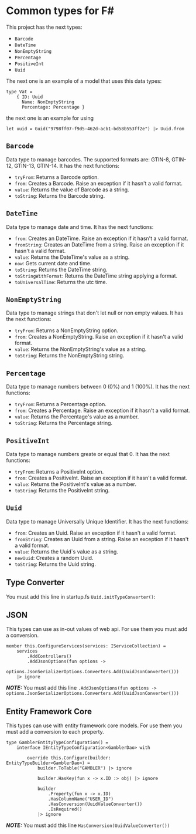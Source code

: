 # Common types for F#

This project has the next types:

- `Barcode`
- `DateTime`
- `NonEmptyString`
- `Percentage`
- `PositiveInt`
- `Uuid`

The next one is an example of a model that uses this data types:

```f#
type Vat =
    { ID: Uuid
      Name: NonEmptyString
      Percentage: Percentage }
```

the next one is an example for using

```f#
let uuid = Guid("9798ff07-f9d5-462d-acb1-bd58b553ff2e") |> Uuid.from 
```

## `Barcode`

Data type to manage barcodes. The supported formats are: GTIN-8, GTIN-12, GTIN-13, GTIN-14. It has the next functions:

- `tryFrom`: Returns a Barcode option.
- `from`: Creates a Barcode. Raise an exception if it hasn't a valid format.
- `value`: Returns the value of Barcode as a string.
- `toString`: Returns the Barcode string.

## `DateTime`

Data type to manage date and time. It has the next functions:

- `from`: Creates an DateTime. Raise an exception if it hasn't a valid format.
- `fromString`: Creates an DateTime from a string. Raise an exception if it hasn't a valid format.
- `value`: Returns the DateTime's value as a string.
- `now`: Gets current date and time.
- `toString`: Returns the DateTime string.
- `toStringWithFormat`: Returns the DateTime string applying a format.
- `toUniversalTime`: Returns the utc time.

## `NonEmptyString`

Data type to manage strings that don't let null or non empty values. It has the next functions:

- `tryFrom`: Returns a NonEmptyString option.
- `from`: Creates a NonEmptyString. Raise an exception if it hasn't a valid format.
- `value`: Returns the NonEmptyString's value as a string.
- `toString`: Returns the NonEmptyString string.

## `Percentage`

Data type to manage numbers between 0 (0%) and 1 (100%). It has the next functions:

- `tryFrom`: Returns a Percentage option.
- `from`: Creates a Percentage. Raise an exception if it hasn't a valid format.
- `value`: Returns the Percentage's value as a number.
- `toString`: Returns the Percentage string.

## `PositiveInt`

Data type to manage numbers greate or equal that 0. It has the next functions:

- `tryFrom`: Returns a PositiveInt option.
- `from`: Creates a PositiveInt. Raise an exception if it hasn't a valid format.
- `value`: Returns the PositiveInt's value as a number.
- `toString`: Returns the PositiveInt string.

## `Uuid`

Data type to manage Universally Unique Identifier. It has the next functions:

- `from`: Creates an Uuid. Raise an exception if it hasn't a valid format.
- `fromString`: Creates an Uuid from a string. Raise an exception if it hasn't a valid format.
- `value`: Returns the Uuid`s value as a string.
- `newUuid`: Creates a random Uuid.
- `toString`: Returns the Uuid string.

## Type Converter

You must add this line in startup.fs `Uuid.initTypeConverter()`:

## JSON

This types can use as in-out values of web api. For use them you must add a conversion.

```f#
member this.ConfigureServices(services: IServiceCollection) =
    services
        .AddControllers()
        .AddJsonOptions(fun options ->
            options.JsonSerializerOptions.Converters.Add(UuidJsonConverter()))
    |> ignore
```

**_NOTE:_** You must add this line `.AddJsonOptions(fun options -> options.JsonSerializerOptions.Converters.Add(UuidJsonConverter()))`


## Entity Framework Core

This types can use with entity framework core models. For use them you must add a conversion to each property.

```f#
type GamblerEntityTypeConfiguration() =
    interface IEntityTypeConfiguration<GamblerDao> with

        override this.Configure(builder: EntityTypeBuilder<GamblerDao>) =
            builder.ToTable("GAMBLER") |> ignore

            builder.HasKey(fun x -> x.ID :> obj) |> ignore

            builder
                .Property(fun x -> x.ID)
                .HasColumnName("USER_ID")
                .HasConversion(UuidValueConverter())
                .IsRequired()
            |> ignore 
```

**_NOTE:_** You must add this line `HasConversion(UuidValueConverter())`


